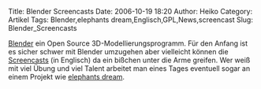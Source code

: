Title: Blender Screencasts
Date: 2006-10-19 18:20
Author: Heiko
Category: Artikel
Tags: Blender,elephants dream,Englisch,GPL,News,screencast
Slug: Blender_Screencasts

[Blender](http://de.wikipedia.org/wiki/Blender_%28Software%29) ein Open Source
3D-Modellierungsprogramm. Für den Anfang ist es sicher schwer mit Blender
umzugehen aber vielleicht können die
[Screencasts](http://www.blender3d.org/cms/Video_Tutorials.396.0.html) (in
Englisch) da ein bißchen unter die Arme greifen. Wer weiß mit viel Übung und
viel Talent arbeitet man eines Tages eventuell sogar an einem Projekt wie
[elephants dream](http://www.elephantsdream.org/).

